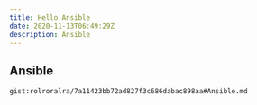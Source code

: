 ```yaml
---
title: Hello Ansible
date: 2020-11-13T06:49:29Z
description: Ansible
---
```


## Ansible
`gist:rolroralra/7a11423bb72ad827f3c686dabac898aa#Ansible.md`
